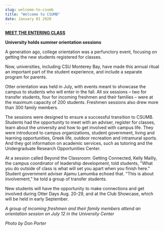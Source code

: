 ```yaml
---
slug: welcome-to-csumb
title: "Welcome to CSUMB"
date: January 01 2020
---
```


  
<p>
  <a href="https://www.youtube.com/view_play_list?p=F609CCBE53E848D5"
    ><strong>MEET THE ENTERING CLASS</strong></a
  >
</p>
<p><strong>University holds summer orientation sessions</strong></p>
<p>
  A generation ago, college orientation was a perfunctory event, focusing on
  getting the new students registered for classes.
</p>
<p>
  Now, universities, including CSU Monterey Bay, have made this annual ritual an
  important part of the student experience, and include a separate program for
  parents.
</p>
<p>
  Otter orientation was held in July, with events meant to showcase the campus
  to students who will enter in the fall. All six sessions – two for transfer
  students, four for incoming freshmen and their families – were at the maximum
  capacity of 200 students. Freshmen sessions also drew more than 300 family
  members.
</p>
<p>
  The sessions were designed to ensure a successful transition to CSUMB.
  Students had the opportunity to meet with an adviser, register for classes,
  learn about the university and how to get involved with campus life. They were
  introduced to campus organizations, student government, living and learning
  opportunities, Greek life, outdoor recreation and intramural sports. And they
  got information on academic services, such as tutoring and the Undergraduate
  Research Opportunities Center.
</p>
<p>
  At a session called Beyond the Classroom: Getting Connected, Kelly Mailly, the
  campus coordinator of leadership development, told students, "What you do
  outside of class is what will set you apart when you finish here." Student
  government adviser Ajamu Lamumba echoed that. "This is about involvement," he
  told a group of transfer students.
</p>
<p>
  New students will have the opportunity to make connections and get involved
  during Otter Days Aug. 20-29, and at the Club Showcase, which will be held in
  early September.
</p>
<p>
  <em
    >A group of incoming freshmen and their family members attend an orientation
    session on July 12 in the University Center</em
  >
</p>
<p><em>Photo by Don Porter</em></p>
<p></p>
<p></p>
<p></p>
<p></p>
<p></p>
 
